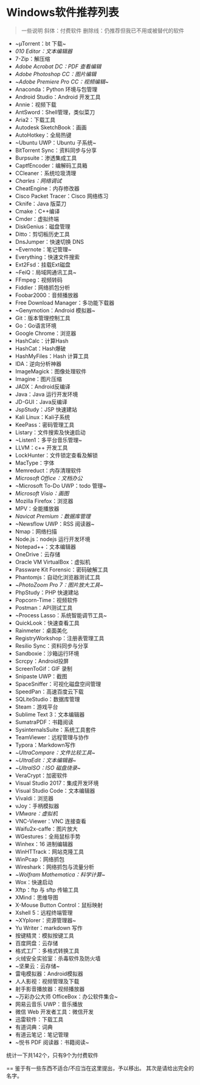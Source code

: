 # Windows软件推荐列表

> 一些说明
> 斜体：付费软件
> 删除线：仍推荐但我已不用或被替代的软件

- ~µTorrent：bt 下载~
- *010 Editor：文本编辑器*
- 7-Zip：解压缩
- *Adobe Acrobat DC：PDF 查看编辑*
- *Adobe Photoshop CC：图片编辑*
- ~*Adobe Premiere Pro CC：视频编辑*~
- Anaconda：Python 环境与包管理
- Android Studio：Android 开发工具
- Annie：视频下载
- AntSword：Shell管理，类似菜刀
- Aria2：下载工具
- Autodesk SketchBook：画画
- AutoHotkey：全局热键
- ~Ubuntu UWP：Ubuntu 子系统~
- BitTorrent Sync：资料同步与分享
- Burpsuite：渗透集成工具
- CaptfEncoder：编解码工具箱
- CCleaner：系统垃圾清理
- *Charles：网络调试*
- CheatEngine：内存修改器
- Cisco Packet Tracer：Cisco 网络练习
- Cknife：Java 版菜刀
- Cmake：C++编译
- Cmder：虚拟终端
- DiskGenius：磁盘管理
- Ditto：剪切板历史工具
- DnsJumper：快速切换 DNS
- ~Evernote：笔记管理~
- Everything：快速文件搜索
- Ext2Fsd：挂载Ext磁盘
- ~FeiQ：局域网通讯工具~
- FFmpeg：视频转码
- Fiddler：网络抓包分析
- Foobar2000：音频播放器
- Free Download Manager：多功能下载器
- ~Genymotion：Android 模拟器~
- Git：版本管理控制工具
- Go：Go语言环境
- Google Chrome：浏览器
- HashCalc：计算Hash
- HashCat：Hash爆破
- HashMyFiles：Hash 计算工具
- IDA：逆向分析神器
- ImageMagick：图像处理软件
- Imagine：图片压缩
- JADX：Android反编译
- Java：Java 运行开发环境
- JD-GUI：Java反编译
- JspStudy：JSP 快速建站
- Kali Linux：Kali子系统
- KeePass：密码管理工具
- Listary：文件搜索及快速启动
- ~Listen1：多平台音乐管理~
- LLVM：c++ 开发工具
- LockHunter：文件锁定查看及解锁
- MacType：字体
- Memreduct：内存清理软件
- *Microsoft Office：文档办公*
- ~Microsoft To-Do UWP：todo 管理~
- *Microsoft Visio：画图*
- Mozilla Firefox：浏览器
- MPV：全能播放器
- *Navicat Premium：数据库管理*
- ~Newsflow UWP：RSS 阅读器~
- Nmap：网络扫描
- Node.js：nodejs 运行开发环境
- Notepad++：文本编辑器
- OneDrive：云存储
- Oracle VM VirtualBox：虚拟机
- Passware Kit Forensic：密码破解工具
- Phantomjs：自动化浏览器测试工具
- ~*PhotoZoom Pro 7：图片放大工具*~
- PhpStudy：PHP 快速建站
- Popcorn-Time：视频软件
- Postman：API测试工具
- ~Process Lasso：系统智能调节工具~
- QuickLook：快速查看工具
- Rainmeter：桌面美化
- RegistryWorkshop：注册表管理工具
- Resilio Sync：资料同步与分享
- Sandboxie：沙箱运行环境
- Scrcpy：Android投屏
- ScreenToGif：GIF 录制
- Snipaste UWP：截图
- SpaceSniffer：可视化磁盘空间管理
- SpeedPan：高速百度云下载
- SQLiteStudio：数据库管理
- Steam：游戏平台
- Sublime Text 3：文本编辑器
- SumatraPDF：书籍阅读
- SysinternalsSuite：系统工具套件
- TeamViewer：远程管理与协作
- Typora：Markdown写作
- ~*UltraCompare：文件比较工具*~
- ~*UltraEdit：文本编辑器*~
- ~*UltraISO：ISO 磁盘烧录*~
- VeraCrypt：加密软件
- Visual Studio 2017：集成开发环境
- Visual Studio Code：文本编辑器
- Vivaldi：浏览器
- vJoy：手柄模拟器
- *VMware：虚拟机*
- VNC-Viewer：VNC 连接查看
- Waifu2x-caffe：图片放大
- WGestures：全局鼠标手势
- Winhex：16 进制编辑器
- WinHTTrack：网站克隆工具
- WinPcap：网络抓包
- Wireshark：网络抓包与流量分析
- ~*Wolfram Mathematica：科学计算*~
- Wox：快速启动
- Xftp：ftp 与 sftp 传输工具
- XMind：思维导图
- X-Mouse Button Control：鼠标映射
- Xshell 5：远程终端管理
- ~XYplorer：资源管理器~
- Yu Writer：markdown 写作
- 按键精灵：模拟按键工具
- 百度网盘：云存储
- 格式工厂：多格式转换工具
- 火绒安全实验室：杀毒软件及防火墙
- ~坚果云：云存储~
- 雷电模拟器：Android模拟器
- 人人影视：视频管理及下载
- 射手影音播放器：视频播放器
- ~万彩办公大师 OfficeBox：办公软件集合~
- 网易云音乐 UWP：音乐播放
- 微信 Web 开发者工具：微信开发
- 迅雷软件：下载工具
- 有道词典：词典
- 有道云笔记：笔记管理
- ~悦书 PDF 阅读器：书籍阅读~

统计一下共142个，只有9个为付费软件

== 
鉴于有一些东西不适合/不应当在这里提出，予以移出。
其次是请给出完全的名字。
